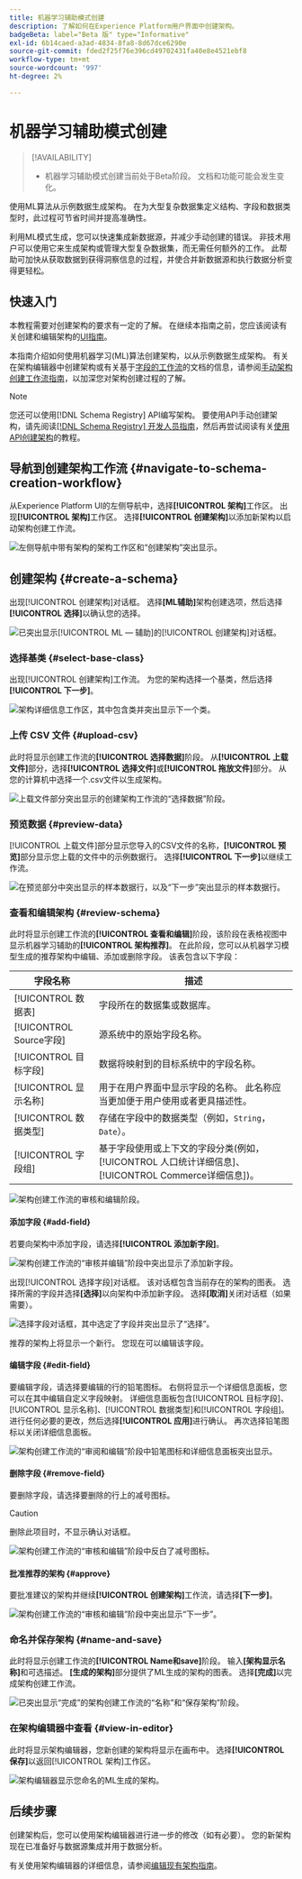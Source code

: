 ```yaml
---
title: 机器学习辅助模式创建
description: 了解如何在Experience Platform用户界面中创建架构。
badgeBeta: label="Beta 版" type="Informative"
exl-id: 6b14caed-a3ad-4834-8fa8-8d67dce6290e
source-git-commit: fded2f25f76e396cd49702431fa40e8e4521ebf8
workflow-type: tm+mt
source-wordcount: '997'
ht-degree: 2%

---
```


# 机器学习辅助模式创建

>[!AVAILABILITY]
>
>* 机器学习辅助模式创建当前处于Beta阶段。 文档和功能可能会发生变化。

使用ML算法从示例数据生成架构。 在为大型复杂数据集定义结构、字段和数据类型时，此过程可节省时间并提高准确性。

利用ML模式生成，您可以快速集成新数据源，并减少手动创建的错误。 非技术用户可以使用它来生成架构或管理大型复杂数据集，而无需任何额外的工作。 此帮助可加快从获取数据到获得洞察信息的过程，并使合并新数据源和执行数据分析变得更轻松。

## 快速入门

本教程需要对创建架构的要求有一定的了解。 在继续本指南之前，您应该阅读有关创建和编辑架构的[UI指南](./resources/schemas.md)。

本指南介绍如何使用机器学习(ML)算法创建架构，以从示例数据生成架构。 有关在架构编辑器中创建架构或有关基于[字段的工作流](https://experienceleague.adobe.com/zh-hans/docs/experience-platform/xdm/ui/field-based-workflows)的文档的信息，请参阅[手动架构创建工作流指南](https://experienceleague.adobe.com/zh-hans/docs/experience-platform/xdm/ui/resources/schemas#add-field-groups)，以加深您对架构创建过程的了解。

>[!NOTE]
>
>您还可以使用[!DNL Schema Registry] API编写架构。 要使用API手动创建架构，请先阅读[[!DNL Schema Registry] 开发人员指南](../api/getting-started.md)，然后再尝试阅读有关[使用API创建架构](../tutorials/create-schema-api.md)的教程。

## 导航到创建架构工作流 {#navigate-to-schema-creation-workflow}

从Experience Platform UI的左侧导航中，选择&#x200B;**[!UICONTROL 架构]**&#x200B;工作区。 出现&#x200B;**[!UICONTROL 架构]**&#x200B;工作区。 选择&#x200B;**[!UICONTROL 创建架构]**&#x200B;以添加新架构以启动架构创建工作流。

![左侧导航中带有架构的架构工作区和“创建架构”突出显示。](../images/ui/ml-schema-creation/schemas-workspace-create-schema.png)

## 创建架构 {#create-a-schema}

出现[!UICONTROL 创建架构]对话框。 选择&#x200B;**[ML辅助]**&#x200B;架构创建选项，然后选择&#x200B;**[!UICONTROL 选择]**&#x200B;以确认您的选择。

![已突出显示[!UICONTROL ML — 辅助]的[!UICONTROL 创建架构]对话框。](../images/ui/ml-schema-creation/use-sample-csv.png)

### 选择基类 {#select-base-class}

出现[!UICONTROL 创建架构]工作流。 为您的架构选择一个基类，然后选择&#x200B;**[!UICONTROL 下一步]**。

![架构详细信息工作区，其中包含类并突出显示下一个类。](../images/ui/ml-schema-creation/select-base-class.png)

### 上传 CSV 文件 {#upload-csv}

此时将显示创建工作流的&#x200B;**[!UICONTROL 选择数据]**&#x200B;阶段。 从&#x200B;**[!UICONTROL 上载文件]**&#x200B;部分，选择&#x200B;**[!UICONTROL 选择文件]**&#x200B;或&#x200B;**[!UICONTROL 拖放文件]**&#x200B;部分。 从您的计算机中选择一个.csv文件以生成架构。

![上载文件部分突出显示的创建架构工作流的“选择数据”阶段。](../images/ui/ml-schema-creation/upload-files.png)

### 预览数据 {#preview-data}

[!UICONTROL 上载文件]部分显示您导入的CSV文件的名称，**[!UICONTROL 预览]**&#x200B;部分显示您上载的文件中的示例数据行。 选择&#x200B;**[!UICONTROL 下一步]**&#x200B;以继续工作流。

![在预览部分中突出显示的样本数据行，以及“下一步”突出显示的样本数据行。](../images/ui/ml-schema-creation/preview-data.png)

### 查看和编辑架构 {#review-schema}

此时将显示创建工作流的&#x200B;**[!UICONTROL 查看和编辑]**&#x200B;阶段，该阶段在表格视图中显示机器学习辅助的&#x200B;**[!UICONTROL 架构推荐]**。 在此阶段，您可以从机器学习模型生成的推荐架构中编辑、添加或删除字段。 该表包含以下字段：

| 字段名称 | 描述 |
|------------------|---------------------------------------------------------|
| [!UICONTROL 数据表] | 字段所在的数据集或数据库。 |
| [!UICONTROL Source字段] | 源系统中的原始字段名称。 |
| [!UICONTROL 目标字段] | 数据将映射到的目标系统中的字段名称。 |
| [!UICONTROL 显示名称] | 用于在用户界面中显示字段的名称。 此名称应当更加便于用户使用或者更具描述性。 |
| [!UICONTROL 数据类型] | 存储在字段中的数据类型（例如，`String`，`Date`）。 |
| [!UICONTROL 字段组] | 基于字段使用或上下文的字段分类(例如，[!UICONTROL 人口统计详细信息]、[!UICONTROL Commerce详细信息])。 |

![架构创建工作流的审核和编辑阶段。](../images/ui/ml-schema-creation/schema-recommendation.png)

#### 添加字段 {#add-field}

若要向架构中添加字段，请选择&#x200B;**[!UICONTROL 添加新字段]**。

![架构创建工作流的“审核并编辑”阶段中突出显示了添加新字段。](../images/ui/ml-schema-creation/add-new-field.png)

出现[!UICONTROL 选择字段]对话框。 该对话框包含当前存在的架构的图表。 选择所需的字段并选择&#x200B;**[选择]**&#x200B;以向架构中添加新字段。 选择&#x200B;**[取消]**&#x200B;关闭对话框（如果需要）。

![选择字段对话框，其中选定了字段并突出显示了“选择”。](../images/ui/ml-schema-creation/select-field-dialog.png)

推荐的架构上将显示一个新行。 您现在可以编辑该字段。

#### 编辑字段 {#edit-field}

要编辑字段，请选择要编辑的行的铅笔图标。 右侧将显示一个详细信息面板，您可以在其中编辑自定义字段映射。 详细信息面板包含[!UICONTROL 目标字段]、[!UICONTROL 显示名称]、[!UICONTROL 数据类型]和[!UICONTROL 字段组]。 进行任何必要的更改，然后选择&#x200B;**[!UICONTROL 应用]**&#x200B;进行确认。 再次选择铅笔图标以关闭详细信息面板。

![架构创建工作流的“审阅和编辑”阶段中铅笔图标和详细信息面板突出显示。](../images/ui/ml-schema-creation/edit-field.png)

#### 删除字段 {#remove-field}

要删除字段，请选择要删除的行上的减号图标。

>[!CAUTION]
>
>删除此项目时，不显示确认对话框。

![架构创建工作流的“审核和编辑”阶段中反白了减号图标。](../images/ui/ml-schema-creation/remove-field.png)

#### 批准推荐的架构 {#approve}

要批准建议的架构并继续&#x200B;**[!UICONTROL 创建架构]**&#x200B;工作流，请选择&#x200B;**[下一步]**。

![架构创建工作流的“审核和编辑”阶段中突出显示“下一步”。](../images/ui/ml-schema-creation/next.png)

### 命名并保存架构 {#name-and-save}

此时将显示创建工作流的&#x200B;**[!UICONTROL Name和save]**&#x200B;阶段。 输入&#x200B;**[架构显示名称]**&#x200B;和可选描述。 **[生成的架构]**&#x200B;部分提供了ML生成的架构的图表。 选择&#x200B;**[完成]**&#x200B;以完成架构创建工作流。

![已突出显示“完成”的架构创建工作流的“名称”和“保存架构”阶段。](../images/ui/ml-schema-creation/name-and-save.png)

### 在架构编辑器中查看 {#view-in-editor}

此时将显示架构编辑器，您新创建的架构将显示在画布中。 选择&#x200B;**[!UICONTROL 保存]**&#x200B;以返回[!UICONTROL 架构]工作区。

![架构编辑器显示您命名的ML生成的架构。](../images/ui/ml-schema-creation/schema-editor.png)

## 后续步骤

创建架构后，您可以使用架构编辑器进行进一步的修改（如有必要）。 您的新架构现在已准备好与数据源集成并用于数据分析。

有关使用架构编辑器的详细信息，请参阅[编辑现有架构指南](https://experienceleague.adobe.com/zh-hans/docs/experience-platform/xdm/ui/resources/schemas#edit)。
